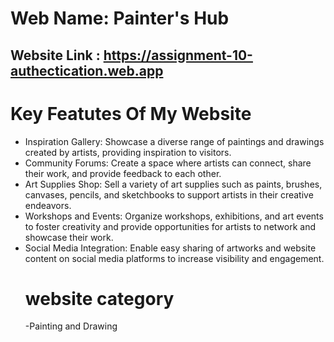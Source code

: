 # Web Name: Painter's Hub
## Website Link : https://assignment-10-authectication.web.app
# Key Featutes Of My Website 
 - Inspiration Gallery: Showcase a diverse range of paintings and drawings created by artists, providing inspiration to visitors.
 - Community Forums: Create a space where artists can connect, share their work, and provide feedback to each other.
 - Art Supplies Shop: Sell a variety of art supplies such as paints, brushes, canvases, pencils, and sketchbooks to support artists in their creative endeavors.
 - Workshops and Events: Organize workshops, exhibitions, and art events to foster creativity and provide opportunities for artists to network and showcase their work.
 - Social Media Integration: Enable easy sharing of artworks and website content on social media platforms to increase visibility and engagement.
   # website category
   -Painting and Drawing
